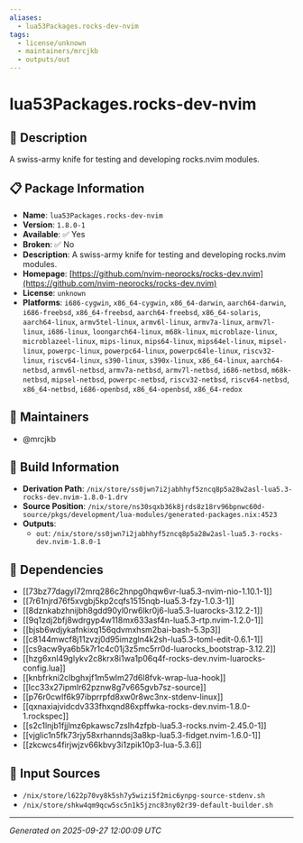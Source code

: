 ```yaml
---
aliases:
  - lua53Packages.rocks-dev-nvim
tags:
  - license/unknown
  - maintainers/mrcjkb
  - outputs/out
---
```


# lua53Packages.rocks-dev-nvim

## 📝 Description

A swiss-army knife for testing and developing rocks.nvim modules.

## 📋 Package Information

- **Name**: `lua53Packages.rocks-dev-nvim`
- **Version**: `1.8.0-1`
- **Available**: ✅ Yes
- **Broken**: ✅ No
- **Description**: A swiss-army knife for testing and developing rocks.nvim modules.
- **Homepage**: [https://github.com/nvim-neorocks/rocks-dev.nvim](https://github.com/nvim-neorocks/rocks-dev.nvim)
- **License**: `unknown`
- **Platforms**: `i686-cygwin`, `x86_64-cygwin`, `x86_64-darwin`, `aarch64-darwin`, `i686-freebsd`, `x86_64-freebsd`, `aarch64-freebsd`, `x86_64-solaris`, `aarch64-linux`, `armv5tel-linux`, `armv6l-linux`, `armv7a-linux`, `armv7l-linux`, `i686-linux`, `loongarch64-linux`, `m68k-linux`, `microblaze-linux`, `microblazeel-linux`, `mips-linux`, `mips64-linux`, `mips64el-linux`, `mipsel-linux`, `powerpc-linux`, `powerpc64-linux`, `powerpc64le-linux`, `riscv32-linux`, `riscv64-linux`, `s390-linux`, `s390x-linux`, `x86_64-linux`, `aarch64-netbsd`, `armv6l-netbsd`, `armv7a-netbsd`, `armv7l-netbsd`, `i686-netbsd`, `m68k-netbsd`, `mipsel-netbsd`, `powerpc-netbsd`, `riscv32-netbsd`, `riscv64-netbsd`, `x86_64-netbsd`, `i686-openbsd`, `x86_64-openbsd`, `x86_64-redox`
## 👥 Maintainers

- @mrcjkb


## 🔧 Build Information

- **Derivation Path**: `/nix/store/ss0jwn7i2jabhhyf5zncq8p5a28w2asl-lua5.3-rocks-dev.nvim-1.8.0-1.drv`
- **Source Position**: `/nix/store/ns30sqxb36k8jrds8z18rv96bpnwc60d-source/pkgs/development/lua-modules/generated-packages.nix:4523`
- **Outputs**:
  - `out`:  `/nix/store/ss0jwn7i2jabhhyf5zncq8p5a28w2asl-lua5.3-rocks-dev.nvim-1.8.0-1`

## 🔗 Dependencies

- [[73bz77dagyl72mrq286c2hnpg0hqw6vr-lua5.3-nvim-nio-1.10.1-1]]
- [[7r61njrd76f5xvgbj5kp2cqfs1515nqb-lua5.3-fzy-1.0.3-1]]
- [[8dznkabzhnijbh8gdd90yl0rw6lkr0j6-lua5.3-luarocks-3.12.2-1]]
- [[9q1zdj2bfj8wdrgyp4w118mx633asf4n-lua5.3-rtp.nvim-1.2.0-1]]
- [[bjsb6wdjykafnkixq156qdvmxhsm2bai-bash-5.3p3]]
- [[c8144mwcf8j11zvzj0d95imzgln4k2sh-lua5.3-toml-edit-0.6.1-1]]
- [[cs9acw9ya6b5k7r1c4c01j3z5mc5rr0d-luarocks_bootstrap-3.12.2]]
- [[hzg6xnl49glykv2c8krx8i1wa1p06q4f-rocks-dev.nvim-luarocks-config.lua]]
- [[knbfrkni2clbghxjf1m5wlm27d6l8fvk-wrap-lua-hook]]
- [[lcc33x27ipmlr62pznw8g7v665gvb7sz-source]]
- [[p76r0cwlf6k97ibprrpfd8xw0r8wc3nx-stdenv-linux]]
- [[qxnaxiajvidcdv333fhxqnd86xpffwka-rocks-dev.nvim-1.8.0-1.rockspec]]
- [[s2c1lnjb1fjjlmz6pkawsc7zslh4zfpb-lua5.3-rocks.nvim-2.45.0-1]]
- [[vjglic1n5fk73rjy58xrhanndsj3a8kp-lua5.3-fidget.nvim-1.6.0-1]]
- [[zkcwcs4firjwjzv66kbvy3i1zpik10p3-lua-5.3.6]]

## 📁 Input Sources

- `/nix/store/l622p70vy8k5sh7y5wizi5f2mic6ynpg-source-stdenv.sh`
- `/nix/store/shkw4qm9qcw5sc5n1k5jznc83ny02r39-default-builder.sh`

---
*Generated on 2025-09-27 12:00:09 UTC*
